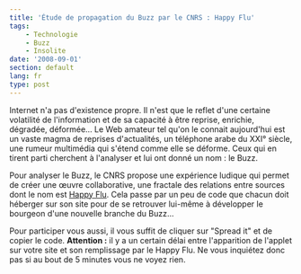 ```yaml
---
title: 'Étude de propagation du Buzz par le CNRS : Happy Flu'
tags:
    - Technologie
    - Buzz
    - Insolite
date: '2008-09-01'
section: default
lang: fr
type: post
---
```


Internet n'a pas d'existence propre. Il n'est que le reflet d'une certaine volatilité de l'information et de sa capacité à être reprise, enrichie, dégradée, déformée… Le Web amateur tel qu'on le connait aujourd'hui est un vaste magma de reprises d'actualités, un téléphone arabe du XXI° siècle, une rumeur multimédia qui s'étend comme elle se déforme. Ceux qui en tirent parti cherchent à l'analyser et lui ont donné un nom&nbsp;: le Buzz.

Pour analyser le Buzz, le CNRS propose une expérience ludique qui permet de créer une œuvre collaborative, une fractale des relations entre sources dont le nom est [Happy Flu](http://www.happyflu.com). Cela passe par un peu de code que chacun doit héberger sur son site pour de se retrouver lui-même à développer le bourgeon d'une nouvelle branche du Buzz…

Pour participer vous aussi, il vous suffit de cliquer sur "Spread it" et de copier le code. **Attention&nbsp;:** il y a un certain délai entre l'apparition de l'applet sur votre site et son remplissage par le Happy Flu. Ne vous inquiétez donc pas si au bout de 5 minutes vous ne voyez rien.
<div style="text-align: center">
<!--
(function(){var callback=function(e){e=e?e:window.event;if(e.stopPropagation)e.stopPropagation();if(e.preventDefault)e.preventDefault();e.cancelBubble=true;e.cancel=true;e.returnValue=false;return false;};var e=document.getElementById('flashviz');if(e.addEventListener)e.addEventListener('DOMMouseScroll',callback,false);else if(e.attachEvent)e.attachEvent('onmousewheel',callback);})();
// --></div>